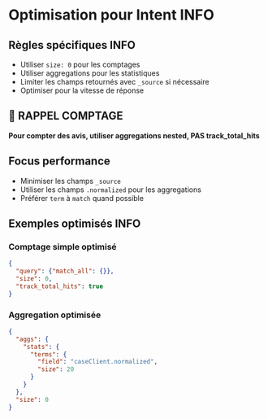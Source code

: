 # Optimisation pour Intent INFO

## Règles spécifiques INFO

- Utiliser `size: 0` pour les comptages
- Utiliser aggregations pour les statistiques  
- Limiter les champs retournés avec `_source` si nécessaire
- Optimiser pour la vitesse de réponse

## 🚨 RAPPEL COMPTAGE

**Pour compter des avis, utiliser aggregations nested, PAS track_total_hits**

## Focus performance

- Minimiser les champs `_source` 
- Utiliser les champs `.normalized` pour les aggregations
- Préférer `term` à `match` quand possible

## Exemples optimisés INFO

### Comptage simple optimisé
```json
{
  "query": {"match_all": {}},
  "size": 0,
  "track_total_hits": true
}
```

### Aggregation optimisée
```json
{
  "aggs": {
    "stats": {
      "terms": {
        "field": "caseClient.normalized",
        "size": 20
      }
    }
  },
  "size": 0
}
```
